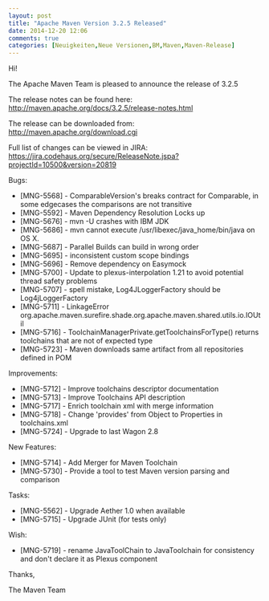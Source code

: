 ```yaml
---
layout: post
title: "Apache Maven Version 3.2.5 Released"
date: 2014-12-20 12:06
comments: true
categories: [Neuigkeiten,Neue Versionen,BM,Maven,Maven-Release]
---
```

Hi!

The Apache Maven Team is pleased to announce the release of 3.2.5

The release notes can be found here:
http://maven.apache.org/docs/3.2.5/release-notes.html

The release can be downloaded from:
http://maven.apache.org/download.cgi

Full list of changes can be viewed in JIRA:
https://jira.codehaus.org/secure/ReleaseNote.jspa?projectId=10500&version=20819

Bugs:

 * [MNG-5568] - ComparableVersion's breaks contract for Comparable, in some edgecases the comparisons are not transitive
 * [MNG-5592] - Maven Dependency Resolution Locks up
 * [MNG-5676] - mvn -U crashes with IBM JDK
 * [MNG-5686] - mvn cannot execute /usr/libexec/java_home/bin/java on OS X.
 * [MNG-5687] - Parallel Builds can build in wrong order
 * [MNG-5695] - inconsistent custom scope bindings
 * [MNG-5696] - Remove dependency on Easymock
 * [MNG-5700] - Update to plexus-interpolation 1.21 to avoid potential thread safety problems
 * [MNG-5707] - spell mistake, Log4JLoggerFactory should be Log4jLoggerFactory
 * [MNG-5711] - LinkageError org.apache.maven.surefire.shade.org.apache.maven.shared.utils.io.IOUtil
 * [MNG-5716] - ToolchainManagerPrivate.getToolchainsForType() returns toolchains that are not of expected type
 * [MNG-5723] - Maven downloads same artifact from all repositories defined in POM

Improvements:

 * [MNG-5712] - Improve toolchains descriptor documentation
 * [MNG-5713] - Improve Toolchains API description
 * [MNG-5717] - Enrich toolchain xml with merge information
 * [MNG-5718] - Change 'provides' from Object to Properties in toolchains.xml
 * [MNG-5724] - Upgrade to last Wagon 2.8

New Features:

 * [MNG-5714] - Add Merger for Maven Toolchain
 * [MNG-5730] - Provide a tool to test Maven version parsing and comparison

Tasks:

 * [MNG-5562] - Upgrade Aether 1.0 when available
 * [MNG-5715] - Upgrade JUnit (for tests only)

Wish:

 * [MNG-5719] - rename JavaToolChain to JavaToolchain for consistency and don't declare it as Plexus component

Thanks,

The Maven Team


